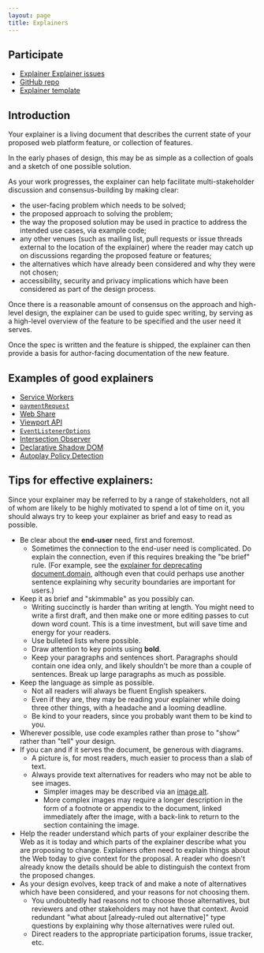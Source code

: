 ```yaml
---
layout: page
title: Explainers
---
```


## Participate
- [Explainer Explainer issues](https://github.com/w3ctag/tag.w3.org/labels/explainer%20explainer)
- [GitHub
  repo](https://github.com/w3ctag/tag.w3.org/blob/main/explainers/index.md)
- [Explainer
  template](https://github.com/w3ctag/tag.w3.org/blob/main/explainers/template.md)

## Introduction

Your explainer is a living document that describes the current state of your proposed web platform feature, or collection of features.

In the early phases of design, this may be as simple as a collection of goals and a sketch of one possible solution.

As your work progresses, the explainer can help facilitate multi-stakeholder discussion and consensus-building by making clear:

- the user-facing problem which needs to be solved;
- the proposed approach to solving the problem;
- the way the proposed solution may be used in practice to address the intended use cases, via example code;
- any other venues (such as mailing list, pull requests or issue threads external to the location of the explainer) where the reader may catch up on discussions regarding the proposed feature or features;
- the alternatives which have already been considered and why they were not chosen;
- accessibility, security and privacy implications which have been considered as part of the design process.

Once there is a reasonable amount of consensus on the approach and high-level design,
the explainer can be used to guide spec writing,
by serving as a high-level overview of the feature to be specified and the user need it serves.

Once the spec is written and the feature is shipped,
the explainer can then provide a basis for author-facing documentation of the new feature.

## Examples of good explainers

- [Service Workers](https://github.com/w3c/ServiceWorker/blob/master/explainer.md)
- [`paymentRequest`](https://github.com/zkoch/paymentrequest/blob/gh-pages/docs/explainer.md)
- [Web Share](https://github.com/WICG/web-share/blob/master/docs/explainer.md)
- [Viewport API](https://github.com/WICG/ViewportAPI/blob/gh-pages/README.md)
- [`EventListenerOptions`](https://github.com/WICG/EventListenerOptions/blob/gh-pages/explainer.md)
- [Intersection Observer](https://github.com/w3c/IntersectionObserver/blob/master/explainer.md)
- [Declarative Shadow DOM](https://github.com/mfreed7/declarative-shadow-dom/blob/master/README.md)
- [Autoplay Policy Detection](https://github.com/w3c/autoplay/blob/main/README.md)

## Tips for effective explainers:

Since your explainer may be referred to by a range of stakeholders,
not all of whom are likely to be highly motivated to spend a lot of time on it,
you should always try to keep your explainer as brief and easy to read as possible.

- Be clear about the **end-user** need, first and foremost.
  - Sometimes the connection to the end-user need is complicated.  Do explain the connection, even if this requires breaking the "be brief" rule.  (For example, see the [explainer for deprecating document.domain](https://github.com/mikewest/deprecating-document-domain/#a-problem), although even that could perhaps use another sentence explaining why security boundaries are important for users.)
- Keep it as brief and "skimmable" as you possibly can.
  - Writing succinctly is harder than writing at length. You might need to write a first draft, and then make one or more editing passes to cut down word count. This is a time investment, but will save time and energy for your readers.
  - Use bulleted lists where possible.
  - Draw attention to key points using **bold**.
  - Keep your paragraphs and sentences short. Paragraphs should contain one idea only, and likely shouldn't be more than a couple of sentences. Break up large paragraphs as much as possible.
- Keep the language as simple as possible.
  - Not all readers will always be fluent English speakers.
  - Even if they are, they may be reading your explainer while doing three other things, with a headache and a looming deadline.
  - Be kind to your readers, since you probably want them to be kind to you.
- Wherever possible, use code examples rather than prose to "show" rather than "tell" your design.
- If you can and if it serves the document, be generous with diagrams.
  - A picture is, for most readers, much easier to process than a slab of text.
  - Always provide text alternatives for readers who may not be able to see images.
    - Simpler images may be described via an [image alt](https://webaim.org/techniques/alttext/#complex).
    - More complex images may require a longer description in the form of a footnote or appendix to the document, linked immediately after the image, with a back-link to return to the section containing the image.
- Help the reader understand which parts of your explainer describe the Web as it is today and which parts of the explainer describe what you are proposing to change.  Explainers often need to explain things about the Web today to give context for the proposal.  A reader who doesn't already know the details should be able to distinguish the context from the proposed changes.
- As your design evolves, keep track of and make a note of alternatives which have been considered, and your reasons for not choosing them.
  - You undoubtedly had reasons not to choose those alternatives, but reviewers and other stakeholders may not have that context. Avoid redundant "what about [already-ruled out alternative]" type questions by explaining why those alternatives were ruled out.
  - Direct readers to the appropriate participation forums, issue tracker, etc.
